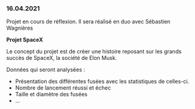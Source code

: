 ### 16.04.2021

Projet en cours de réflexion. Il sera réalisé en duo avec Sébastien Wagnières

**Projet SpaceX**

Le concept du projet est de créer une histoire reposant sur les grands succès de SpaceX, la société de Elon Musk.

Données qui seront analysées :

- Présentation des différentes fusées avec les statistiques de celles-ci.
- Nombre de lancement réussi et échec
- Taille et diamètre des fusées
- ...